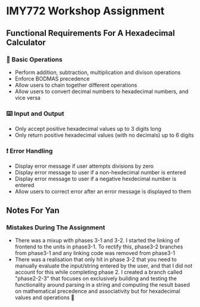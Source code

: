 # IMY772 Workshop Assignment

## Functional Requirements For A Hexadecimal Calculator

### 🧮 Basic Operations
- Perform addition, subtraction, multiplication and divison operations
- Enforce BODMAS precedence
- Allow users to chain together different operations
- Allow users to convert decimal numbers to hexadecimal numbers, and vice versa

### ⌨️ Input and Output
- Only accept positive hexadecimal values up to 3 digits long
- Only return positive hexadecimal values (with no decimals) up to 6 digits

### ❗ Error Handling
- Display error message if user attempts divisions by zero
- Display error message to user if a non-hexdecimal number is entered
- Display error message to user if a negative hexdecimal number is entered
- Allow users to correct error after an error message is displayed to them

## Notes For Yan
### Mistakes During The Assignment
- There was a mixup with phases 3-1 and 3-2. I started the linking of frontend to the units in phase3-1. To rectify this, phase3-2 branches from phase3-1 and any linking code was removed from phase3-1
- There was a realisation that only hit in phase 3-2 that you need to manually evaluate the input/string entered by the user, and that I did not account for this while completing phase 2. I created a branch called "phase2-2-3" that focuses on exclusively building and testing the functionality around parsing in a string and computing the result based on mathematical precedence and associativity but for hexadecimal values and operations 🫠